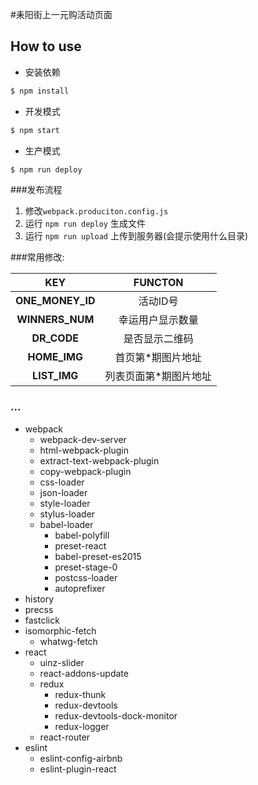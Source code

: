 #耒阳街上一元购活动页面

## How to use
  - 安装依赖
```bash
$ npm install

```
  - 开发模式
```bash
$ npm start

```
  - 生产模式
```bash
$ npm run deploy
```

###发布流程
  1. 修改`webpack.produciton.config.js`
  2. 运行 `npm run deploy` 生成文件
  3. 运行 `npm run upload` 上传到服务器(会提示使用什么目录)

###常用修改:

|KEY              |FUNCTON               |
|:---------------:|:--------------------:|
|__ONE_MONEY_ID__ |活动ID号               |
|__WINNERS_NUM__  |幸运用户显示数量         |
|__DR_CODE__      |是否显示二维码           |
|__HOME_IMG__     |首页第*期图片地址        |
|__LIST_IMG__     |列表页面第*期图片地址     |




### ...
 - webpack
   - webpack-dev-server   
   - html-webpack-plugin
   - extract-text-webpack-plugin
   - copy-webpack-plugin
   - css-loader
   - json-loader
   - style-loader
   - stylus-loader
   - babel-loader
     - babel-polyfill
     - preset-react
     - babel-preset-es2015
     - preset-stage-0
     - postcss-loader
     - autoprefixer
 - history
 - precss
 - fastclick
 - isomorphic-fetch
   - whatwg-fetch
 - react
   - uinz-slider
   - react-addons-update
   - redux
     - redux-thunk
     - redux-devtools
     - redux-devtools-dock-monitor
     - redux-logger
   - react-router
 - eslint
   - eslint-config-airbnb
   - eslint-plugin-react
